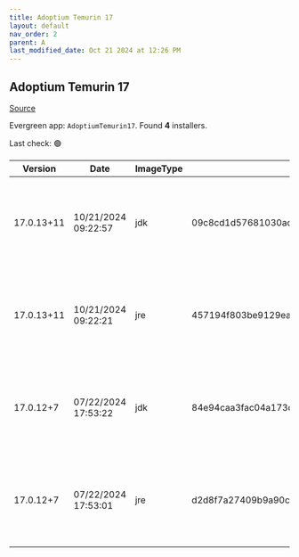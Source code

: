 ```yaml
---
title: Adoptium Temurin 17
layout: default
nav_order: 2
parent: A
last_modified_date: Oct 21 2024 at 12:26 PM
---
```


## Adoptium Temurin 17

[Source](https://adoptium.net/)

Evergreen app: `AdoptiumTemurin17`. Found **4** installers.

Last check: 🟢

| Version    | Date                | ImageType | Checksum                                                         | Size      | Architecture | Type | URI                                                                                                                                                                                                                                                                          |
| ---------- | ------------------- | --------- | ---------------------------------------------------------------- | --------- | ------------ | ---- | ---------------------------------------------------------------------------------------------------------------------------------------------------------------------------------------------------------------------------------------------------------------------------- |
| 17.0.13+11 | 10/21/2024 09:22:57 | jdk       | 09c8cd1d57681030acfd41105eaf5da2a9721f442cfc9655a3a9a7f382268d94 | 168685568 | x64          | msi  | [https://github.com/adoptium/temurin17-binaries/releases/download/jdk-17.0.13%2B11/OpenJDK17U-jdk_x64_windows_hotspot_17.0.13_11.msi](https://github.com/adoptium/temurin17-binaries/releases/download/jdk-17.0.13%2B11/OpenJDK17U-jdk_x64_windows_hotspot_17.0.13_11.msi)   |
| 17.0.13+11 | 10/21/2024 09:22:21 | jre       | 457194f803be9129eaa2f0d50ac62bbd6182bf4923f91000199d936fa04e40e4 | 31813632  | x64          | msi  | [https://github.com/adoptium/temurin17-binaries/releases/download/jdk-17.0.13%2B11/OpenJDK17U-jre_x64_windows_hotspot_17.0.13_11.msi](https://github.com/adoptium/temurin17-binaries/releases/download/jdk-17.0.13%2B11/OpenJDK17U-jre_x64_windows_hotspot_17.0.13_11.msi)   |
| 17.0.12+7  | 07/22/2024 17:53:22 | jdk       | 84e94caa3fac04a173d8cebb80ae77727eaedd766d5bf4f66900aa64aa0b4f11 | 163942400 | x86          | msi  | [https://github.com/adoptium/temurin17-binaries/releases/download/jdk-17.0.12%2B7/OpenJDK17U-jdk_x86-32_windows_hotspot_17.0.12_7.msi](https://github.com/adoptium/temurin17-binaries/releases/download/jdk-17.0.12%2B7/OpenJDK17U-jdk_x86-32_windows_hotspot_17.0.12_7.msi) |
| 17.0.12+7  | 07/22/2024 17:53:01 | jre       | d2d8f7a27409b9a90ceadb53fc7064ce2a3d71d9f0db40572cb0b14f089a9798 | 28950528  | x86          | msi  | [https://github.com/adoptium/temurin17-binaries/releases/download/jdk-17.0.12%2B7/OpenJDK17U-jre_x86-32_windows_hotspot_17.0.12_7.msi](https://github.com/adoptium/temurin17-binaries/releases/download/jdk-17.0.12%2B7/OpenJDK17U-jre_x86-32_windows_hotspot_17.0.12_7.msi) |
